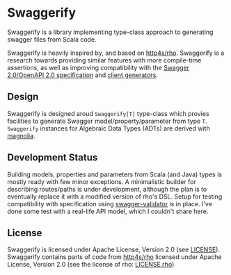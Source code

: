 # Swaggerify
Swaggerify is a library implementing type-class approach to generating swagger files from Scala code.

Swaggerify is heavily inspired by, and based on [http4s/rho](https://github.com/http4s/rho). Swaggerify is a research towards providing similar features with more compile-time assertions, as well as improving compatibility with the [Swagger 2.0/OpenAPI 2.0 specification](https://github.com/OAI/OpenAPI-Specification/blob/master/versions/2.0.md) and [client generators](https://github.com/OpenAPITools/openapi-generator).

## Design
Swaggerify is designed aroud `Swaggerify[T]` type-class which provies facilities to generate Swagger model/property/parameter from type `T`.
`Swaggerify` instances for Algebraic Data Types (ADTs) are derived with [magnolia](https://github.com/propensive/magnolia).

## Development Status
Building  models, properties and parameters from Scala (and Java) types is mostly ready with few minor exceptions.
A minimalistic builder for describing routes/paths is under development, although the plan is to eventually replace it with a modified version of rho's DSL. Setup for testing compatibility with specification using [swagger-validator](https://github.com/swagger-api/validator-badge) is in place. I've done some test with a real-life API model, which I couldn't share here.

## License
Swaggerify is licensed under Apache License, Version 2.0 (see [LICENSE](LICENSE)).
Swaggerify contains parts of code from [http4s/rho](https://github.com/http4s/rho) licensed under Apache License, Version 2.0 (see the license of rho: [LICENSE.rho](LICENSE.rho))
